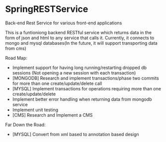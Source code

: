 # SpringRESTService
Back-end Rest Service for various front-end applications


This is a funtioniong backend RESTful service which returns data in the form of json and html to any service that calls it. Currently, it connects to mongo and mysql databases(In the future, it will support transporting data from cms)

Road Map:

- Implement support for having long running/restarting dropped db sessions (Not opening a new session with each transaction)
- [MONGODB] Research and implement transactions/phase two commits for more than one create/update/delete call
- [MYSQL] Implement transactions for operations requiring more than one create/update/delete
- Implement better error handling when returning data from mongodb service
- Implement unit testing
- [CMS] Research and Implement a CMS

Far Down the Road:
- [MYSQL] Convert from xml based to annotation based design

